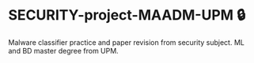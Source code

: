 # SECURITY-project-MAADM-UPM 🔒
Malware classifier practice and paper revision from security subject. ML and BD master degree from UPM.
